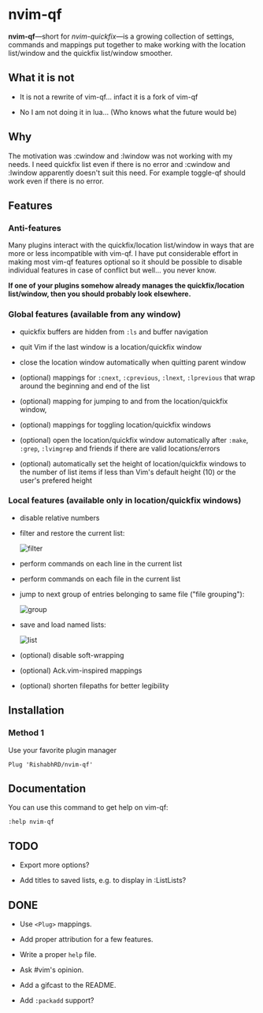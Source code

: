 # nvim-qf

**nvim-qf**—short for *nvim-quickfix*—is a growing collection of settings, commands and mappings put together to make working with the location list/window and the quickfix list/window smoother.

## What it is not

- It is not a rewrite of vim-qf... infact it is a fork of vim-qf

- No I am not doing it in lua... (Who knows what the future would be)

## Why

The motivation was :cwindow and :lwindow was not working with my needs. I need
quickfix list even if there is no error and :cwindow and :lwindow apparently
doesn't suit this need. For example toggle-qf should work even if there is no
error.

## Features

### Anti-features

Many plugins interact with the quickfix/location list/window in ways that are more or less incompatible with vim-qf. I have put considerable effort in making most vim-qf features optional so it should be possible to disable individual features in case of conflict but well… you never know.

**If one of your plugins somehow already manages the quickfix/location list/window, then you should probably look elsewhere.**

### Global features (available from any window)

- quickfix buffers are hidden from `:ls` and buffer navigation

- quit Vim if the last window is a location/quickfix window

- close the location window automatically when quitting parent window

- (optional) mappings for `:cnext`, `:cprevious`, `:lnext`, `:lprevious` that wrap around the beginning and end of the list

- (optional) mapping for jumping to and from the location/quickfix window,

- (optional) mappings for toggling location/quickfix windows

- (optional) open the location/quickfix window automatically after `:make`, `:grep`, `:lvimgrep` and friends if there are valid locations/errors

- (optional) automatically set the height of location/quickfix windows to the number of list items if less than Vim's default height (10) or the user's prefered height

### Local features (available only in location/quickfix windows)

- disable relative numbers

- filter and restore the current list:

  ![filter][1]

- perform commands on each line in the current list

- perform commands on each file in the current list

- jump to next group of entries belonging to same file ("file grouping"):

  ![group][2]

- save and load named lists:

  ![list][3]

- (optional) disable soft-wrapping

- (optional) Ack.vim-inspired mappings

- (optional) shorten filepaths for better legibility

## Installation

### Method 1

Use your favorite plugin manager

```
Plug 'RishabhRD/nvim-qf'
```

## Documentation

You can use this command to get help on vim-qf:

    :help nvim-qf

## TODO

- Export more options?

- Add titles to saved lists, e.g. to display in :ListLists?

## DONE

- Use `<Plug>` mappings.

- Add proper attribution for a few features.

- Write a proper `help` file.

- Ask #vim's opinion.

- Add a gifcast to the README.

- Add `:packadd` support?

[1]: https://romainl.github.io/vim-qf/filter.gif
[2]: https://romainl.github.io/vim-qf/group.gif
[3]: https://romainl.github.io/vim-qf/list.gif
